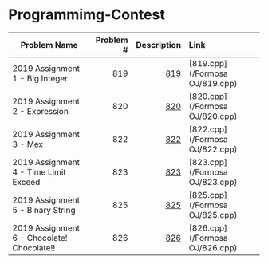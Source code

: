 # Programmimg-Contest #
|Problem Name					|Problem \#	|Description					|Link			|
|-----------------------------------------------|--------------:|----------------------------------------------:|:----------------------|
|2019 Assignment 1 \- Big Integer		|819		|[819](https://oj.nctu.me/problems/820/)	|[819.cpp](/Formosa OJ/819.cpp)	|
|2019 Assignment 2 \- Expression		|820		|[820](https://oj.nctu.me/problems/820/)	|[820.cpp](/Formosa OJ/820.cpp)	|
|2019 Assignment 3 \- Mex			|822		|[822](https://oj.nctu.me/problems/822/)	|[822.cpp](/Formosa OJ/822.cpp)	|
|2019 Assignment 4 \- Time Limit Exceed		|823		|[823](https://oj.nctu.me/problems/823/)	|[823.cpp](/Formosa OJ/823.cpp)	|
|2019 Assignment 5 \- Binary String		|825		|[825](https://oj.nctu.me/problems/825/)	|[825.cpp](/Formosa OJ/825.cpp)	|
|2019 Assignment 6 \- Chocolate! Chocolate!!	|826		|[826](https://oj.nctu.me/problems/826/)	|[826.cpp](/Formosa OJ/826.cpp)	|
